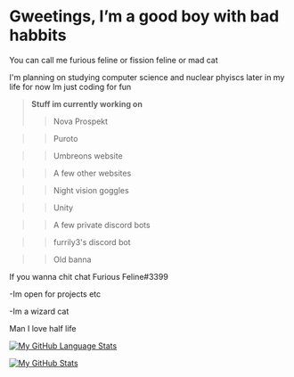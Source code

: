 # Gweetings, I’m a good boy with bad habbits

You can call me furious feline or fission feline or mad cat 

I'm planning on studying computer science and nuclear phyiscs later in my life for now Im just coding for fun

> **Stuff im currently working on**
> > Nova Prospekt 

> > Puroto 

> > Umbreons website 

> > A few other websites
 
> > Night vision goggles

> > Unity 

> > A few private discord bots

> > furrily3's discord bot

> > Old banna


If you wanna chit chat Furious Feline#3399
 
-Im open for projects etc 
 
-Im a wizard cat</h2> <br>

Man I love half life

 [![My GitHub Language Stats](https://github-readme-stats.vercel.app/api/top-langs/?username=FissionFeline&langs_count=5&theme=tokyonight)]()


[![My GitHub Stats](https://github-readme-stats.vercel.app/api/?username=FissionFeline&count_private=true&theme=tokyonight&showicons=true)]()















<!---
FissionFeline/FissionFeline is a ✨ special ✨ repository because its `README.md` (this file) appears on your GitHub profile.
You can click the Preview link to take a look at your changes.
--->
